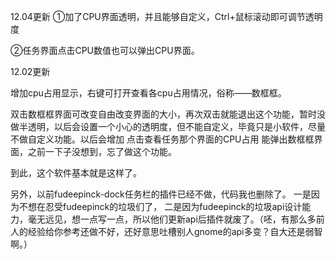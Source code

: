 12.04更新
①加了CPU界面透明，并且能够自定义，Ctrl+鼠标滚动即可调节透明度

②任务界面点击CPU数值也可以弹出CPU界面。

12.02更新

增加cpu占用显示，右键可打开查看各cpu占用情况，俗称——数框框。

双击数框框界面可改变自由改变界面的大小，再次双击就能退出这个功能，暂时没做半透明，以后会设置一个小心的透明度，但不能自定义，毕竟只是小软件，尽量不做自定义功能。以后会增加 点击查看任务那个界面的CPU占用 能弹出数框框界面，之前一下子没想到，忘了做这个功能。

到此，这个软件基本就是这样了。

另外，以前fudeepinck-dock任务栏的插件已经不做，代码我也删除了。
	一是因为不想在忍受fudeepinck的垃圾们了，
	二是因为fudeepinck的垃圾api设计能力，毫无远见，想一点写一点，所以他们更新api后插件就废了。（呸，有那么多前人的经验给你参考还做不好，还好意思吐槽别人gnome的api多变？自大还是弱智啊。）
